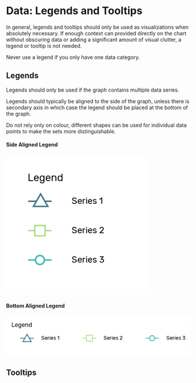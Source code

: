 # Data: Legends and Tooltips

In general, legends and tooltips should only be used as visualizations when absolutely necessary. If enough context can provided directly on the chart without obscuring data or adding a significant amount of visual clutter, a legend or tooltip is not needed.

Never use a legend if you only have one data category.

## Legends

Legends should only be used if the graph contains multiple data series. 

Legends should typically be aligned to the side of the graph, unless there is secondary axis in which case the legend should be placed at the bottom of the graph. 

Do not rely only on colour, different shapes can be used for individual data points to make the sets more distinguishable.

#### Side Aligned Legend

![](.gitbook/assets/asset-28-2x.png)

#### Bottom Aligned Legend

![](.gitbook/assets/asset-1-2x%20%281%29.png)

## Tooltips


